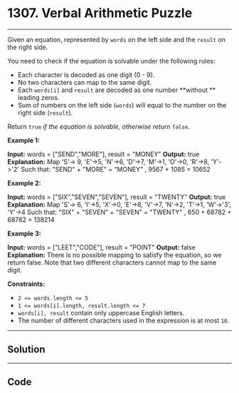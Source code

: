 # 1307. Verbal Arithmetic Puzzle

---

Given an equation, represented by `words` on the left side and the `result` on the right side.

You need to check if the equation is solvable under the following rules:

  * Each character is decoded as one digit (0 - 9).
  * No two characters can map to the same digit.
  * Each `words[i]` and `result` are decoded as one number **without ** leading zeros.
  * Sum of numbers on the left side (`words`) will equal to the number on the right side (`result`).



Return `true` _if the equation is solvable, otherwise return_ `false`.

 

**Example 1:**


**Input:** words = ["SEND","MORE"], result = "MONEY"
**Output:** true
**Explanation:** Map 'S'-> 9, 'E'->5, 'N'->6, 'D'->7, 'M'->1, 'O'->0, 'R'->8, 'Y'->'2'
Such that: "SEND" + "MORE" = "MONEY" ,  9567 + 1085 = 10652

**Example 2:**


**Input:** words = ["SIX","SEVEN","SEVEN"], result = "TWENTY"
**Output:** true
**Explanation:** Map 'S'-> 6, 'I'->5, 'X'->0, 'E'->8, 'V'->7, 'N'->2, 'T'->1, 'W'->'3', 'Y'->4
Such that: "SIX" + "SEVEN" + "SEVEN" = "TWENTY" ,  650 + 68782 + 68782 = 138214

**Example 3:**


**Input:** words = ["LEET","CODE"], result = "POINT"
**Output:** false
**Explanation:** There is no possible mapping to satisfy the equation, so we return false.
Note that two different characters cannot map to the same digit.


 

**Constraints:**

  * `2 <= words.length <= 5`
  * `1 <= words[i].length, result.length <= 7`
  * `words[i], result` contain only uppercase English letters.
  * The number of different characters used in the expression is at most `10`.

---

## Solution



---

## Code
```python


```